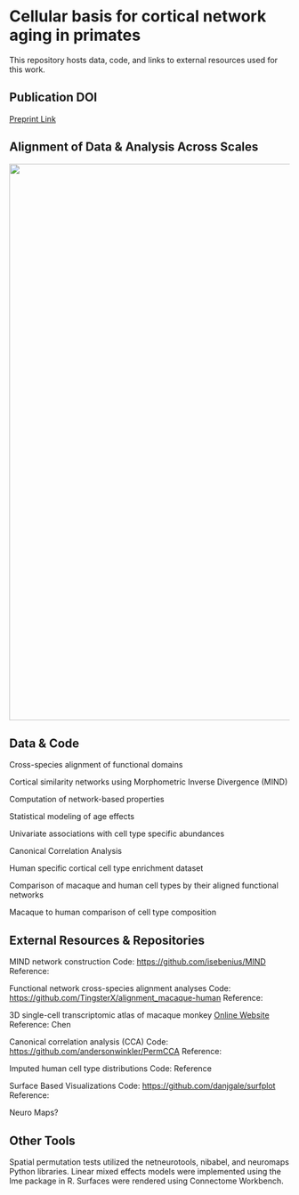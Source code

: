 # Cellular basis for cortical network aging in primates

This repository hosts data, code, and links to external resources used for this work.

## Publication DOI

[Preprint Link](https://)

## Alignment of Data & Analysis Across Scales 

<p align="center">
  <img src="figs/overview.png" width="1000">
</p>



## Data & Code   

Cross-species alignment of functional domains 

Cortical similarity networks using Morphometric Inverse Divergence (MIND) 

Computation of network-based properties 

Statistical modeling of age effects

Univariate associations with cell type specific abundances

Canonical Correlation Analysis

Human specific cortical cell type enrichment dataset  

Comparison of macaque and human cell types by their aligned functional networks

Macaque to human comparison of cell type composition 



## External Resources & Repositories

MIND network construction
    Code: https://github.com/isebenius/MIND
    Reference:

Functional network cross-species alignment analyses 
    Code: https://github.com/TingsterX/alignment_macaque-human 
    Reference:
    
3D single-cell transcriptomic atlas of macaque monkey
    [Online Website](https://macaque.digital-brain.cn/spatial-omics)
    Reference: Chen 

Canonical correlation analysis (CCA)
    Code: https://github.com/andersonwinkler/PermCCA
    Reference:

Imputed human cell type distributions
    Code:
    Reference

Surface Based Visualizations
    Code: https://github.com/danjgale/surfplot
    Reference:


Neuro Maps?


## Other Tools

Spatial permutation tests utilized the netneurotools, nibabel, and neuromaps Python libraries. Linear mixed effects models were implemented using the lme package in R. Surfaces were rendered using Connectome Workbench. 
















